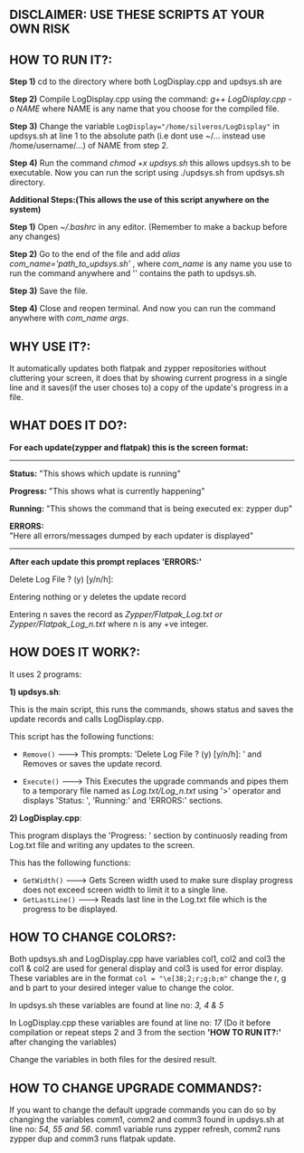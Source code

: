## DISCLAIMER: **USE THESE SCRIPTS AT YOUR OWN RISK**




## HOW TO RUN IT?:


**Step 1)** cd to the directory where both LogDisplay.cpp and updsys.sh are

**Step 2)** Compile LogDisplay.cpp using the command: 
*g++ LogDisplay.cpp -o NAME* where NAME is any name that you choose for
the compiled file.

**Step 3)** Change the variable `LogDisplay="/home/silveros/LogDisplay"` in 
updsys.sh at line 1 to the absolute path (i.e dont use ~/... instead 
use /home/username/...) of NAME from step 2.

**Step 4)** Run the command *chmod +x updsys.sh* this allows updsys.sh to be
executable. Now you can run the script using ./updsys.sh from updsys.sh
directory.


**Additional Steps:(This allows the use of this script anywhere on 
the system)**

**Step 1)** Open *~/.bashrc* in any editor.
(Remember to make a backup before any changes)

**Step 2)** Go to the end of the file and add 
*alias com_name='path_to_updsys.sh'* , where *com_name* is any name you use 
to run the command anywhere and '' contains the path to updsys.sh.

**Step 3)** Save the file.

**Step 4)** Close and reopen terminal. And now you can run the command 
anywhere with *com_name args*.






## WHY USE IT?:

It automatically updates both flatpak and zypper repositories without 
cluttering your screen, it does that by showing current progress in a 
single line and it saves(if the user choses to) a copy of the update's 
progress in a file.




## WHAT DOES IT DO?:

**For each update(zypper and flatpak) this is the screen format:**

-------------------------------------------------------------------------
**Status:** "This shows which update is running"                           
                                                                        
**Progress:** "This shows what is currently happening"                    
                                                                        
**Running:** "This shows the command that is being executed ex: zypper dup"
                                                                        
**ERRORS:**                                                               
"Here all errors/messages dumped by each updater is displayed"         
                                                                        
-------------------------------------------------------------------------


**After each update this prompt replaces 'ERRORS:'**

Delete Log File ? (y) [y/n/h]: 

Entering nothing or y deletes the update record

Entering n saves the record as *Zypper/Flatpak_Log.txt or 
Zypper/Flatpak_Log_n.txt* where n is any +ve integer.




## HOW DOES IT WORK?:

It uses 2 programs: 

**1) updsys.sh**:

This is the main script, this runs the commands, shows status and saves
the update records and calls LogDisplay.cpp.

This script has the following functions:

- `Remove()` ---> This prompts: 'Delete Log File ? (y) [y/n/h]: ' and 
	Removes or saves the update record.

- `Execute()` ---> 
	This Executes the upgrade commands and pipes them to a temporary file 
	named as *Log.txt/Log_n.txt* using '>' operator and displays 'Status: ',
	'Running:' and 'ERRORS:' sections.

**2) LogDisplay.cpp**:

This program displays the 'Progress: ' section by continuosly reading from
Log.txt file and writing any updates to the screen.

This has the following functions:

- `GetWidth()` ---> 
	Gets Screen width used to make sure display progress does not exceed 
	screen width to limit it to a single line.
- `GetLastLine()` --->
	Reads last line in the Log.txt file which is the progress to be 
	displayed.




## HOW TO CHANGE COLORS?:

Both updsys.sh and LogDisplay.cpp have variables col1, col2 and col3
the col1 & col2 are used for general display and col3 is used for error
display. These variables are in the format `col = "\e[38;2;r;g;b;m"`
change the r, g and b part to your desired integer value to change the
color.

In updsys.sh these variables are found at line no: *3, 4 & 5*

In LogDisplay.cpp these variables are found at line no: *17*
(Do it before compilation or repeat steps 2 and 3 from the 
section **'HOW TO RUN IT?:'** after changing the variables) 

Change the variables in both files for the desired result.




## HOW TO CHANGE UPGRADE COMMANDS?:

If you want to change the default upgrade commands you can do so by
changing the variables comm1, comm2 and comm3 found in updsys.sh at 
line no: *54, 55 and 56*. comm1 variable runs zypper refresh, comm2 runs 
zypper dup and comm3 runs flatpak update.
